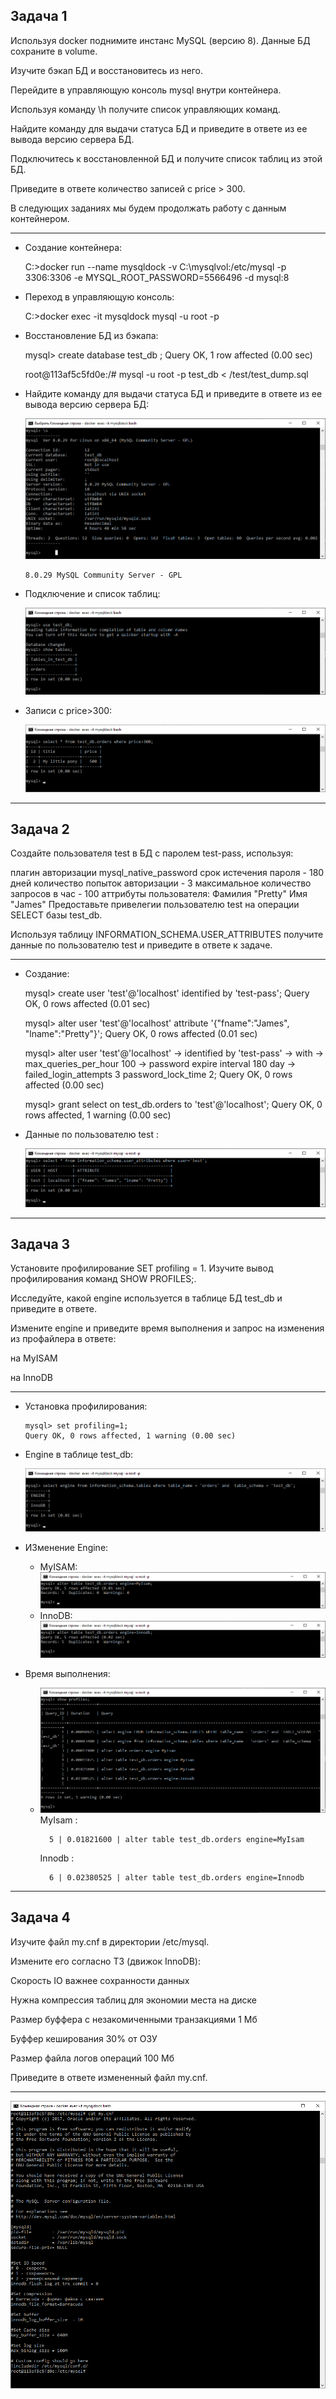 
Задача 1
-

Используя docker поднимите инстанс MySQL (версию 8). Данные БД сохраните в volume.

Изучите бэкап БД и восстановитесь из него.

Перейдите в управляющую консоль mysql внутри контейнера.

Используя команду \h получите список управляющих команд.

Найдите команду для выдачи статуса БД и приведите в ответе из ее вывода версию сервера БД.

Подключитесь к восстановленной БД и получите список таблиц из этой БД.

Приведите в ответе количество записей с price > 300.

В следующих заданиях мы будем продолжать работу с данным контейнером.

---


  - Создание контейнера:


    C:\>docker run --name mysqldock -v C:\mysqlvol:/etc/mysql -p 3306:3306 -e MYSQL_ROOT_PASSWORD=5566496 -d mysql:8

  - Переход в управляющую консоль:

    
      C:\>docker exec -it mysqldock mysql -u root -p    

  - Восстановление БД из бэкапа:
    

    mysql> create database test_db ;
    Query OK, 1 row affected (0.00 sec)
    
    root@113af5c5fd0e:/# mysql -u root -p test_db < /test/test_dump.sql

  - Найдите команду для выдачи статуса БД и приведите в ответе из ее вывода версию сервера БД:

    ![img_1.png](img_1.png)
    
        8.0.29 MySQL Community Server - GPL

  - Подключение и список таблиц:

    ![img_8.png](img_8.png)

  - Записи с price>300:

    ![img_9.png](img_9.png)

---

Задача 2
-

Создайте пользователя test в БД c паролем test-pass, используя:

плагин авторизации mysql_native_password
срок истечения пароля - 180 дней
количество попыток авторизации - 3
максимальное количество запросов в час - 100
аттрибуты пользователя:
Фамилия "Pretty"
Имя "James"
Предоставьте привелегии пользователю test на операции SELECT базы test_db.

Используя таблицу INFORMATION_SCHEMA.USER_ATTRIBUTES получите данные по пользователю test и приведите в ответе к задаче.

---

  - Создание:


    mysql> create user 'test'@'localhost' identified by 'test-pass';
    Query OK, 0 rows affected (0.01 sec)

    mysql> alter user 'test'@'localhost' attribute '{"fname":"James", "lname":"Pretty"}';
    Query OK, 0 rows affected (0.01 sec)

    mysql> alter user 'test'@'localhost'
    ->     identified by 'test-pass'
    ->     with
    ->     max_queries_per_hour 100
    ->     password expire interval 180 day
    ->      failed_login_attempts 3 password_lock_time 2;
    Query OK, 0 rows affected (0.00 sec)

    mysql> grant select on test_db.orders to 'test'@'localhost';
    Query OK, 0 rows affected, 1 warning (0.00 sec)

  - Данные по пользователю test :

    ![img_2.png](img_2.png)

---


Задача 3
-

Установите профилирование SET profiling = 1. Изучите вывод профилирования команд SHOW PROFILES;.

Исследуйте, какой engine используется в таблице БД test_db и приведите в ответе.

Измените engine и приведите время выполнения и запрос на изменения из профайлера в ответе:

на MyISAM

на InnoDB


---

  - Установка профилирования:
    
        mysql> set profiling=1;
        Query OK, 0 rows affected, 1 warning (0.00 sec)
    

  - Engine в таблице test_db:

    ![img_3.png](img_3.png)

  - ИЗменение Engine:

    - MyISAM:
        ![img_4.png](img_4.png)
    - InnoDB:
        ![img_5.png](img_5.png)
      
  - Время выполнения:

    - ![img_6.png](img_6.png)
      MyIsam :
      
            5 | 0.01821600 | alter table test_db.orders engine=MyIsam
      Innodb :
            
            6 | 0.02380525 | alter table test_db.orders engine=Innodb
    


---
Задача 4
-


Изучите файл my.cnf в директории /etc/mysql.

Измените его согласно ТЗ (движок InnoDB):

Скорость IO важнее сохранности данных

Нужна компрессия таблиц для экономии места на диске

Размер буффера с незакомиченными транзакциями 1 Мб

Буффер кеширования 30% от ОЗУ

Размер файла логов операций 100 Мб

Приведите в ответе измененный файл my.cnf.

---

![img_7.png](img_7.png)


